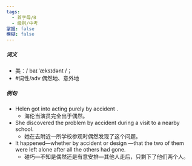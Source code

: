 ```yaml
---
tags:
  - 首字母/B
  - 级别/中考
掌握: false
模糊: false
---
```

##### 词义
- 美：/ baɪ ˈæksɪdənt /；
- #词性/adv  偶然地、意外地
##### 例句
- Helen got into acting purely by accident .
	- 海伦当演员完全出于偶然。
- She discovered the problem by accident during a visit to a nearby school.
	- 她在去附近一所学校参观时偶然发现了这个问题。
- It happened—whether by accident or design —that the two of them were left alone after all the others had gone.
	- 碰巧—不知是偶然还是有意安排—其他人走后，只剩下了他们两个人。
